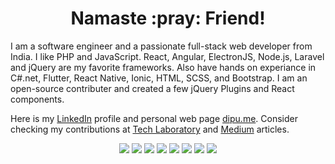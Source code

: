 <p>
  <h1 align="center"><b>Namaste :pray: Friend!</b></h1>
</p>

I am a software engineer and a passionate full-stack web developer from India. I like PHP and JavaScript. React, Angular, ElectronJS, Node.js, Laravel and jQuery are my favorite frameworks. Also have hands on experiance in C#.net, Flutter, React Native, Ionic, HTML, SCSS, and Bootstrap. I am an open-source contributer and created a few jQuery Plugins and React components.

Here is my [LinkedIn](https://www.linkedin.com/in/dipuraj) profile and personal web page [dipu.me](http://dipu.me/). Consider checking my contributions at [Tech Laboratory](http://techlaboratory.net/) and [Medium](https://medium.com/@dipuraj) articles.

<p align="center"> 
  <a title="LinkedIn" href="https://www.linkedin.com/in/dipuraj" class="social-link" target="_blank">
          <img src="https://img.shields.io/badge/--0D1117?style=for-the-badge&logo=linkedin&logoColor="></a></a>
  <a title="Medium" href="https://medium.com/@dipuraj" class="social-link" target="_blank">
          <img src="https://img.shields.io/badge/--0D1117?style=for-the-badge&logo=medium&logoColor="></a>
  <a title="Github" href="https://github.com/techlab" class="social-link" target="_blank">
          <img src="https://img.shields.io/badge/--0D1117?style=for-the-badge&logo=github&logoColor="></a>
  <a title="Stackoverflow" href="http://stackoverflow.com/users/1112197/dipu-raj" class="social-link social-stackoverflow" target="_blank">
          <img src="https://img.shields.io/badge/--0D1117?style=for-the-badge&logo=stackoverflow&logoColor="></a>
  <a title="Facebook" href="http://fb.me/dipumedayil" class="social-link" target="_blank">
          <img src="https://img.shields.io/badge/--0D1117?style=for-the-badge&logo=facebook&logoColor="></a>
  <a title="Instagram" href="http://instagr.am/dipumedayil" class="social-link" target="_blank">
          <img src="https://img.shields.io/badge/--0D1117?style=for-the-badge&logo=instagram&logoColor="></a>
  <a title="Slack" href="https://dipuraj.slack.com/" class="social-link" target="_blank">
          <img src="https://img.shields.io/badge/--0D1117?style=for-the-badge&logo=slack&logoColor="></a>
  <a title="Npm" href="https://www.npmjs.com/~dipuraj" class="social-link" target="_blank">
          <img src="https://img.shields.io/badge/--0D1117?style=for-the-badge&logo=npm&logoColor=5bc0de"></a>
</p>

<!--
**techlab/techlab** is a ✨ _special_ ✨ repository because its `README.md` (this file) appears on your GitHub profile.

Here are some ideas to get you started:

- 🔭 I’m currently working on ...
- 🌱 I’m currently learning ...
- 👯 I’m looking to collaborate on ...
- 🤔 I’m looking for help with ...
- 💬 Ask me about ...
- 📫 How to reach me: ...
- 😄 Pronouns: ...
- ⚡ Fun fact: ...
-->

